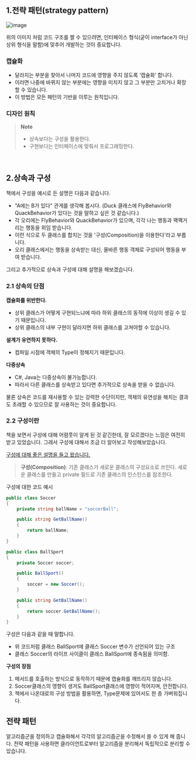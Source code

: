 ## 1.전략 패턴(strategy pattern)
![image](https://user-images.githubusercontent.com/40491724/171191181-68213905-6427-48c3-8a84-e50a752dff81.png)

위의 이미지 처럼 코드 구조를 짤 수 있으려면, 인터페이스 형식(굳이 interface가 아닌 상위 형식을 말함)에 맞추어 개발하는 것이 중요합니다.

### 캡슐화
- 달라지는 부분을 찾아서 나머지 코드에 영향을 주지 않도록 ‘캡슐화’ 합니다.
- 이러면 나중에 바뀌지 않는 부분에는 영향을 미치지 않고 그 부분만 고치거나 확장할 수 있습니다.
- 이 방법은 모든 패턴의 기반을 이루는 원칙입니다.


### 디자인 원칙
> **Note**
> - 상속보다는 구성을 활용한다.
> - 구현보다는 인터페이스에 맞춰서 프로그래밍한다.

<br/>

## 2.상속과 구성

책에서 구성을 예시로 든 설명은 다음과 같습니다.
- "A에는 B가 있다" 관게를 생각해 봅시다. (Duck 클래스에 FlyBehavior와 QuackBehavior가 있다는 것을 말하고 싶은 것 같습니다.)
- 각 오리에는 FlyBehavior와 QuackBehavior가 있으며, 각각 나는 행동과 꽥꽥거리는 행동을 위임 받습니다.
- 이런 식으로 두 클래스를 합치는 것을 '구성(Composition)을 이용한다'라고 부릅니다.
- 오리 클래스에서는 행동을 상속받는 대신, 올바른 행동 객체로 구성되어 행동을 부여 받습니다.

그리고 추가적으로 상속과 구성에 대해 설명을 해보겠습니다.

### 2.1 상속의 단점

**캡슐화를 위반한다.**
- 상위 클래스가 어떻게 구현되느냐에 따라 하위 클래스의 동작에 이상이 생길 수 있기 때문입니다.
- 상위 클래스의 내부 구현이 달라지면 하위 클래스를 고쳐야할 수 있습니다.

**설계가 유연하지 못하다.**
- 컴파일 시점에 객체의 Type이 정해지기 때문입니다.

**다중상속**
- C#, Java는 다중상속이 불가능합니다.
- 따라서 다른 클래스를 상속받고 있다면 추가적으로 상속을 받을 수 없습니다.

물론 상속은 코드를 재사용할 수 있는 강력한 수단이지만, 객체의 유연성을 해치는 결과도 초래할 수 있으므로 잘 사용하는 것이 중요합니다.


### 2.2 구성이란
책을 보면서 구성에 대해 어렴풋이 알게 된 것 같긴한데, 잘 모르겠다는 느낌은 여전히 받고 있었습니다. 그래서 구성에 대해서 조금 더 알아보고 작성해보았습니다.

[구성에 대해 좋은 설명을 들고 왔습니다.](https://tecoble.techcourse.co.kr/post/2020-05-18-inheritance-vs-composition/)
> **구성(Composition)**: 기존 클래스가 새로운 클래스의 구성요소로 쓰인다. 새로운 클래스를 만들고 private 필드로 기존 클래스의 인스턴스를 참조한다.

구성에 대한 코드 예시
```csharp
public class Soccer
{
    private string ballName = "soccerBall";

    public string GetBallName()
    {
        return ballName;
    }
}

public class BallSport
{
    private Soccer soccer;

    public BallSport()
    {
        soccer = new Soccer();
    }

    public string GetBallName()
    {
        return soccer.GetBallName();
    }
}

```
구성은 다음과 같을 때 말합니다.
- 위 코드처럼 클래스 BallSport에 클래스 Soccer 변수가 선언되어 있는 구조 
- 클래스 Soccer의 라이프 사이클이 클래스 BallSport에 종속됨을 의미함.

**구성의 장점**
1. 메서드를 호출하는 방식으로 동작하기 때문에 캡슐화를 깨뜨리지 않습니다.
2. Soccer클래스의 영향이 생겨도 BallSport클래스에 영향이 적어지며, 안전합니다.
3. 책에서 나온대로의 구성 방법을 활용하면, Type문제에 있어서도 한 층 가벼워집니다.

## 전략 패턴
알고리즘군을 정의하고 캡슐화해서 각각의 알고리즘군을 수정해서 쓸 수 있게 해 줍니다. 전략 패턴을 사용하면 클라이언트로부터 알고리즘을 분리해서 독립적으로 분리할 수 있습니다.




